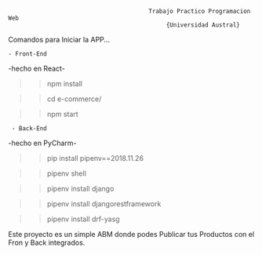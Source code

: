                                             Trabajo Practico Programacion Web 
                                                 {Universidad Austral}
                                                 
                                                 
Comandos para Iniciar la APP...

    - Front-End
 -hecho en React-                                                                         

>> npm install

>> cd e-commerce/

>> npm start

     - Back-End
 -hecho en PyCharm-
  
>> pip install pipenv==2018.11.26

>> pipenv shell

>> pipenv install django

>> pipenv install djangorestframework

>> pipenv install drf-yasg

Este proyecto es un simple ABM donde podes Publicar tus Productos con el Fron y Back integrados.
